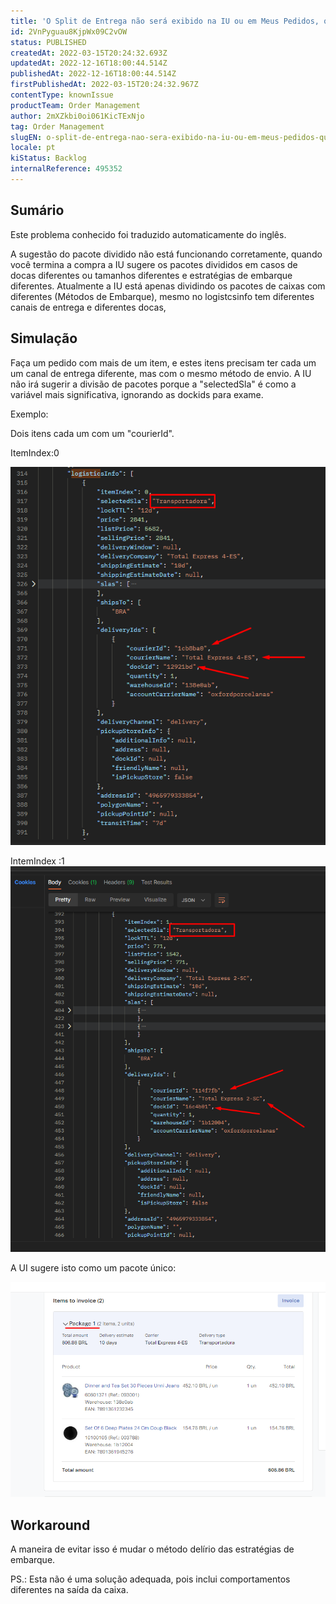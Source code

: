 ```yaml
---
title: 'O Split de Entrega não será exibido na IU ou em Meus Pedidos, quando o pedido tiver o mesmo "Método de Envio".'
id: 2VnPyguau8KjpWx09C2vOW
status: PUBLISHED
createdAt: 2022-03-15T20:24:32.693Z
updatedAt: 2022-12-16T18:00:44.514Z
publishedAt: 2022-12-16T18:00:44.514Z
firstPublishedAt: 2022-03-15T20:24:32.967Z
contentType: knownIssue
productTeam: Order Management
author: 2mXZkbi0oi061KicTExNjo
tag: Order Management
slugEN: o-split-de-entrega-nao-sera-exibido-na-iu-ou-em-meus-pedidos-quando-o-pedido-tiver-o-mesmo-metodo-de-envio
locale: pt
kiStatus: Backlog
internalReference: 495352
---
```


## Sumário

<div class="alert alert-info">
  <p>Este problema conhecido foi traduzido automaticamente do inglês.</p>
</div>


A sugestão do pacote dividido não está funcionando corretamente, quando você termina a compra a IU sugere os pacotes divididos em casos de docas diferentes ou tamanhos diferentes e estratégias de embarque diferentes.
Atualmente a IU está apenas dividindo os pacotes de caixas com diferentes (Métodos de Embarque), mesmo no logistcsinfo tem diferentes canais de entrega e diferentes docas,


##

## Simulação


Faça um pedido com mais de um item, e estes itens precisam ter cada um um canal de entrega diferente, mas com o mesmo método de envio. A IU não irá sugerir a divisão de pacotes porque a "selectedSla" é como a variável mais significativa, ignorando as dockids para exame.

Exemplo:

Dois itens cada um com um "courierId".

ItemIndex:0

 ![](https://raw.githubusercontent.com/vtexdocs/help-center-content/refs/heads/main/docs/pt/known-issues/Order%20Management/o-split-de-entrega-nao-sera-exibido-na-iu-ou-em-meus-pedidos-quando-o-pedido-tiver-o-mesmo-metodo-de-envio_1.png)


IntemIndex :1
 ![](https://raw.githubusercontent.com/vtexdocs/help-center-content/refs/heads/main/docs/pt/known-issues/Order%20Management/o-split-de-entrega-nao-sera-exibido-na-iu-ou-em-meus-pedidos-quando-o-pedido-tiver-o-mesmo-metodo-de-envio_2.png)

A UI sugere isto como um pacote único:

 ![](https://raw.githubusercontent.com/vtexdocs/help-center-content/refs/heads/main/docs/pt/known-issues/Order%20Management/o-split-de-entrega-nao-sera-exibido-na-iu-ou-em-meus-pedidos-quando-o-pedido-tiver-o-mesmo-metodo-de-envio_3.png)




##

## Workaround


A maneira de evitar isso é mudar o método delírio das estratégias de embarque.

PS.: Esta não é uma solução adequada, pois inclui comportamentos diferentes na saída da caixa.

